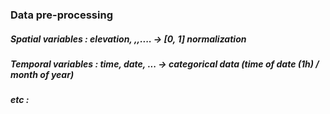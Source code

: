 
### Data pre-processing

##### Spatial variables : elevation, ,,.... -> [0, 1] normalization

##### Temporal variables : time, date, ... -> categorical data (time of date (1h) / month of year)

##### etc : 

